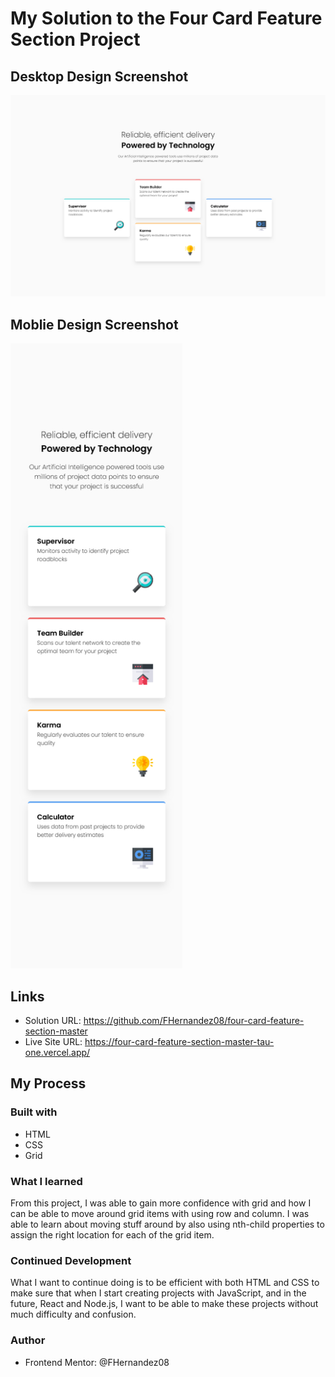 # My Solution to the Four Card Feature Section Project

## Desktop Design Screenshot
<img src="screenshots/desktop_design_screenshot.png" width="750px">

## Moblie Design Screenshot
<img src="screenshots/mobile_design_screenshot.png" height="1000px">


## Links
- Solution URL: https://github.com/FHernandez08/four-card-feature-section-master
- Live Site URL: https://four-card-feature-section-master-tau-one.vercel.app/

## My Process
### Built with
- HTML
- CSS
- Grid

### What I learned 
From this project, I was able to gain more confidence with grid and how I can be able to move around grid items with using row and column. I was able to learn about moving stuff around by also using nth-child properties to assign the right location for each of the grid item.

### Continued Development
What I want to continue doing is to be efficient with both HTML and CSS to make sure that when I start creating projects with JavaScript, and in the future, React and Node.js, I want to be able to make these projects without much difficulty and confusion.

### Author
- Frontend Mentor: @FHernandez08
